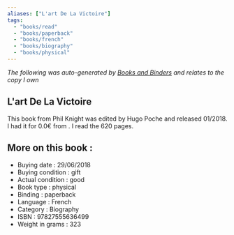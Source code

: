 ```yaml
---
aliases: ["L'art De La Victoire"] 
tags: 
  - "books/read" 
  - "books/paperback" 
  - "books/french"
  - "books/biography"
  - "books/physical"
---
```


_The following was auto-generated by [Books and Binders](Books%20and%20Binders.md) and relates to the copy I own_
## L'art De La Victoire
This book from Phil Knight was edited by Hugo Poche and released 01/2018. I had it for 0.0€ from . I read the 620 pages.

## More on this book :
- Buying date : 29/06/2018
- Buying condition : gift
- Actual condition : good
- Book type : physical
- Binding : paperback
- Language : French
- Category : Biography
- ISBN : 97827555636499
- Weight in grams : 323
